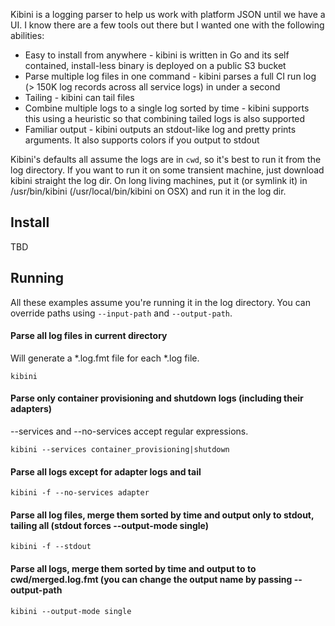 Kibini is a logging parser to help us work with platform JSON until we have a UI. I know there are a few tools out there but I wanted one with the following abilities:
* Easy to install from anywhere - kibini is written in Go and its self contained, install-less binary is deployed on a public S3 bucket
* Parse multiple log files in one command - kibini parses a full CI run log (> 150K log records across all service logs) in under a second
* Tailing - kibini can tail files
* Combine multiple logs to a single log sorted by time - kibini supports this using a heuristic so that combining tailed logs is also supported
* Familiar output - kibini outputs an stdout-like log and pretty prints arguments. It also supports colors if you output to stdout

Kibini's defaults all assume the logs are in `cwd`, so it's best to run it from the log directory. If you want to run it on some transient machine, just download kibini straight the log dir. On long living machines, put it (or symlink it) in /usr/bin/kibini (/usr/local/bin/kibini on OSX) and run it in the log dir.

## Install
TBD

## Running
All these examples assume you're running it in the log directory. You can override paths using `--input-path` and `--output-path`.

#### Parse all log files in current directory
Will generate a *.log.fmt file for each *.log file.

`kibini`

#### Parse only container provisioning and shutdown logs (including their adapters)
--services and --no-services accept regular expressions.

`kibini --services container_provisioning|shutdown`

#### Parse all logs except for adapter logs and tail
`kibini -f --no-services adapter`

#### Parse all log files, merge them sorted by time and output only to stdout, tailing all (stdout forces --output-mode single)
`kibini -f --stdout`

#### Parse all logs, merge them sorted by time and output to to cwd/merged.log.fmt (you can change the output name by passing --output-path <file name>
`kibini --output-mode single`
